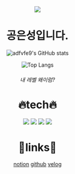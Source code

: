 <div align="center">
<img src="https://capsule-render.vercel.app/api?type=waving&color=70a5fd&height=150&section=header" />
  
# 공은성입니다.

![adfvfe9's GitHub stats](https://github-readme-stats.vercel.app/api?username=adfvfe9&show_icons=true&theme=tokyonight)

![Top Langs](https://github-readme-stats.vercel.app/api/top-langs/?username=adfvfe9&layout=compact&theme=tokyonight)

###### 내 레벨 왜이럼?

# 🔥tech🔥
<img src="https://img.shields.io/badge/JAVA-d09638?style=for-the-badge&logo=buymeacoffee&logoColor=ffffff"/>  <img src="https://img.shields.io/badge/C++-8a1fa2?style=for-the-badge&logo=cplusplus&logoColor=ffffff"/>  <img src="https://img.shields.io/badge/Notion-eae6e0?style=for-the-badge&logo=notion&logoColor=000000"/>  <img src="https://img.shields.io/badge/Github-000000?style=for-the-badge&logo=github&logoColor=ffffff"/>

# 🔗links🔗
[notion](https://www.notion.so/bedulge-1e0870a3292e80f5a6ede45123cbe5a4) [github](https://github.com/adfvfe9) [velog](https://velog.io/@bedulge/posts)
</div>

